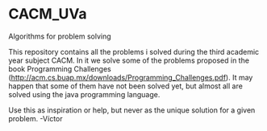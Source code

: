 # CACM_UVa
Algorithms for problem solving

This repository contains all the problems i solved during the third academic year subject CACM. In it we solve some of the problems proposed in the book Programming Challenges (http://acm.cs.buap.mx/downloads/Programming_Challenges.pdf). It may happen that some of them have not been solved yet, but almost all are solved using the java programming language.

Use this as inspiration or help, but never as the unique solution for a given problem.
-Víctor

